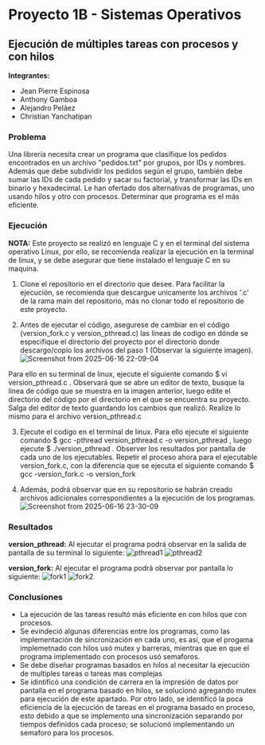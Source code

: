 # Proyecto 1B - Sistemas Operativos
## Ejecución de múltiples tareas con procesos y con hilos

**Integrantes:**
- Jean Pierre Espinosa
- Anthony Gamboa
- Alejandro Peláez
- Christian Yanchatipan

### Problema

Una librería necesita crear un programa que clasifique los pedidos encontrados en un archivo "pedidos.txt" por grupos, por IDs y nombres. Además que debe subdividir los pedidos según el grupo, también debe sumar las IDs de cada pedido y sacar su factorial, y transformar las IDs en binario y hexadecimal. Le han ofertado dos alternativas de programas, uno usando hilos y otro con procesos. Determinar que programa es el más eficiente.

### Ejecución

**NOTA:** Este proyecto se realizó en lenguaje C y en el terminal del sistema operativo Linux, por ello, se recomienda realizar la ejecución en la terminal de linux, y se debe asegurar que tiene instalado el lenguaje C en su maquina.

1. Clone el repositorio en el directorio que desee. Para facilitar la ejecución, se recomienda que descargue unicamente los archivos '.c' de la rama main del repositorio, más no clonar todo el repositorio de este proyecto.

2. Antes de ejecutar el código, asegurese de cambiar en el código (version_fork.c y version_pthread.c) las líneas de codigo en dónde se especifique el directorio del proyecto por el directorio donde descargo/copio los archivos del paso 1 (Observar la siguiente imagen). 
![Screenshot from 2025-06-16 22-09-04](https://github.com/user-attachments/assets/ccebe278-6b2d-40ff-afa3-52c463359bf6)

Para ello en su terminal de linux, ejecute el siguiente comando $ vi version_pthread.c . Observará que se abre un editor de texto, busque la línea de código que se muestra en la imagen anterior, luego edite el directorio del código por el directorio en el que se encuentra su proyecto. Salga del editor de texto guardando los cambios que realizó. Realize lo mismo para el archivo version_pthread.c

3. Ejecute el codigo en el terminal de linux. Para ello ejecute el siguiente comando $ gcc -pthread version_pthread.c -o version_pthread , luego ejecute $ ./version_pthread . Observer los resultados por pantalla de cada uno de los ejecutables. Repetir el proceso ahora para el ejecutable version_fork.c, con la diferencia que se ejecuta el siguiente comando $ gcc -version_fork.c -o version_fork

4. Además, podrá observar que en su repositorio se habrán creado archivos adicionales correspondientes a la ejecución de los programas.
![Screenshot from 2025-06-16 23-30-09](https://github.com/user-attachments/assets/17413e9c-94e0-4601-abd2-b8707184b6a8)

### Resultados

**version_pthread:** Al ejecutar el programa podrá observar en la salida de pantalla de su terminal lo siguiente: 
![pthread1](https://github.com/user-attachments/assets/ffcbf461-b773-472f-b634-dd3d8db5307a)
![pthread2](https://github.com/user-attachments/assets/2b80995e-ea8a-4baf-94e5-751d97a9edc4)


**version_fork:** Al ejecutar el programa podrá observar por pantalla lo siguiente:
![fork1](https://github.com/user-attachments/assets/2b62a4d7-addb-457d-883e-c23dd67accaa)
![fork2](https://github.com/user-attachments/assets/2aa72697-13c4-45d8-a6aa-22affbe2d1ba)

### Conclusiones

- La ejecución de las tareas resultó más eficiente en con hilos que con procesos.
- Se evindeció algunas diferencias entre los programas, como las implementación de sincronización en cada uno, es así, que el progama implemetnado con hilos usó mutex y barreras, mientras que en que el programa implementado con procesos usó semaforos.
- Se debe diseñar programas basados en hilos al necesitar la ejecución de multiples tareas o tareas mas complejas
- Se idintificó una condición de carrera en la impresión de datos por pantalla en el programa basado en hilos, se solucionó agregando mutex para ejecución de este apartado. Por otro lado, se identificó la poca eficiencia de la ejecución de tareas en el programa basado en proceso, esto debido a que se implemento una sincronización separando por tiempos definidos cada proceso; se solucionó implementando un semaforo para los procesos.
